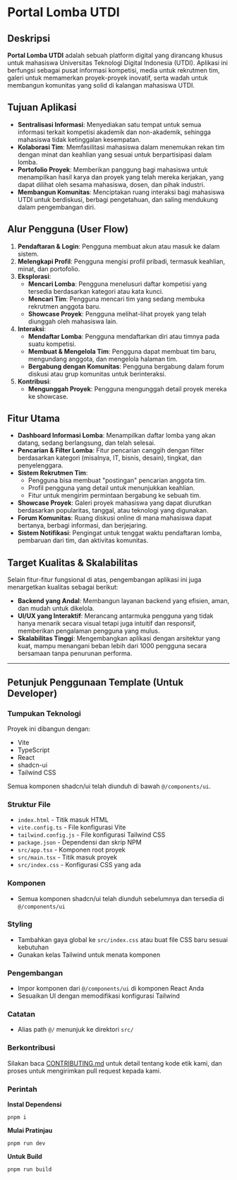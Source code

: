 # Portal Lomba UTDI

## Deskripsi
**Portal Lomba UTDI** adalah sebuah platform digital yang dirancang khusus untuk mahasiswa Universitas Teknologi Digital Indonesia (UTDI). Aplikasi ini berfungsi sebagai pusat informasi kompetisi, media untuk rekrutmen tim, galeri untuk memamerkan proyek-proyek inovatif, serta wadah untuk membangun komunitas yang solid di kalangan mahasiswa UTDI.

## Tujuan Aplikasi
*   **Sentralisasi Informasi**: Menyediakan satu tempat untuk semua informasi terkait kompetisi akademik dan non-akademik, sehingga mahasiswa tidak ketinggalan kesempatan.
*   **Kolaborasi Tim**: Memfasilitasi mahasiswa dalam menemukan rekan tim dengan minat dan keahlian yang sesuai untuk berpartisipasi dalam lomba.
*   **Portofolio Proyek**: Memberikan panggung bagi mahasiswa untuk menampilkan hasil karya dan proyek yang telah mereka kerjakan, yang dapat dilihat oleh sesama mahasiswa, dosen, dan pihak industri.
*   **Membangun Komunitas**: Menciptakan ruang interaksi bagi mahasiswa UTDI untuk berdiskusi, berbagi pengetahuan, dan saling mendukung dalam pengembangan diri.

## Alur Pengguna (User Flow)
1.  **Pendaftaran & Login**: Pengguna membuat akun atau masuk ke dalam sistem.
2.  **Melengkapi Profil**: Pengguna mengisi profil pribadi, termasuk keahlian, minat, dan portofolio.
3.  **Eksplorasi**:
    *   **Mencari Lomba**: Pengguna menelusuri daftar kompetisi yang tersedia berdasarkan kategori atau kata kunci.
    *   **Mencari Tim**: Pengguna mencari tim yang sedang membuka rekrutmen anggota baru.
    *   **Showcase Proyek**: Pengguna melihat-lihat proyek yang telah diunggah oleh mahasiswa lain.
4.  **Interaksi**:
    *   **Mendaftar Lomba**: Pengguna mendaftarkan diri atau timnya pada suatu kompetisi.
    *   **Membuat & Mengelola Tim**: Pengguna dapat membuat tim baru, mengundang anggota, dan mengelola halaman tim.
    *   **Bergabung dengan Komunitas**: Pengguna bergabung dalam forum diskusi atau grup komunitas untuk berinteraksi.
5.  **Kontribusi**:
    *   **Mengunggah Proyek**: Pengguna mengunggah detail proyek mereka ke showcase.

## Fitur Utama
*   **Dashboard Informasi Lomba**: Menampilkan daftar lomba yang akan datang, sedang berlangsung, dan telah selesai.
*   **Pencarian & Filter Lomba**: Fitur pencarian canggih dengan filter berdasarkan kategori (misalnya, IT, bisnis, desain), tingkat, dan penyelenggara.
*   **Sistem Rekrutmen Tim**:
    *   Pengguna bisa membuat "postingan" pencarian anggota tim.
    *   Profil pengguna yang detail untuk menunjukkan keahlian.
    *   Fitur untuk mengirim permintaan bergabung ke sebuah tim.
*   **Showcase Proyek**: Galeri proyek mahasiswa yang dapat diurutkan berdasarkan popularitas, tanggal, atau teknologi yang digunakan.
*   **Forum Komunitas**: Ruang diskusi online di mana mahasiswa dapat bertanya, berbagi informasi, dan berjejaring.
*   **Sistem Notifikasi**: Pengingat untuk tenggat waktu pendaftaran lomba, pembaruan dari tim, dan aktivitas komunitas.

## Target Kualitas & Skalabilitas
Selain fitur-fitur fungsional di atas, pengembangan aplikasi ini juga menargetkan kualitas sebagai berikut:
*   **Backend yang Andal**: Membangun layanan backend yang efisien, aman, dan mudah untuk dikelola.
*   **UI/UX yang Interaktif**: Merancang antarmuka pengguna yang tidak hanya menarik secara visual tetapi juga intuitif dan responsif, memberikan pengalaman pengguna yang mulus.
*   **Skalabilitas Tinggi**: Mengembangkan aplikasi dengan arsitektur yang kuat, mampu menangani beban lebih dari 1000 pengguna secara bersamaan tanpa penurunan performa.

---

## Petunjuk Penggunaan Template (Untuk Developer)

### Tumpukan Teknologi
Proyek ini dibangun dengan:
- Vite
- TypeScript
- React
- shadcn-ui
- Tailwind CSS

Semua komponen shadcn/ui telah diunduh di bawah `@/components/ui`.

### Struktur File
- `index.html` - Titik masuk HTML
- `vite.config.ts` - File konfigurasi Vite
- `tailwind.config.js` - File konfigurasi Tailwind CSS
- `package.json` - Dependensi dan skrip NPM
- `src/app.tsx` - Komponen root proyek
- `src/main.tsx` - Titik masuk proyek
- `src/index.css` - Konfigurasi CSS yang ada

### Komponen
- Semua komponen shadcn/ui telah diunduh sebelumnya dan tersedia di `@/components/ui`

### Styling
- Tambahkan gaya global ke `src/index.css` atau buat file CSS baru sesuai kebutuhan
- Gunakan kelas Tailwind untuk menata komponen

### Pengembangan
- Impor komponen dari `@/components/ui` di komponen React Anda
- Sesuaikan UI dengan memodifikasi konfigurasi Tailwind

### Catatan
- Alias path `@/` menunjuk ke direktori `src/`

### Berkontribusi
Silakan baca [CONTRIBUTING.md](CONTRIBUTING.md) untuk detail tentang kode etik kami, dan proses untuk mengirimkan pull request kepada kami.

### Perintah
**Instal Dependensi**
```shell
pnpm i
```
**Mulai Pratinjau**
```shell
pnpm run dev
```
**Untuk Build**
```shell
pnpm run build
```
